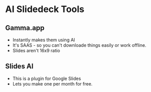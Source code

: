 # AI Slidedeck Tools

## Gamma.app

* Instantly makes them using AI
* It's SAAS - so you can't downloade things easily or work offline.
* Slides aren't 16x9 ratio

## Slides AI

* This is a plugin for Google Slides
* Lets you make one per month for free.&#x20;
